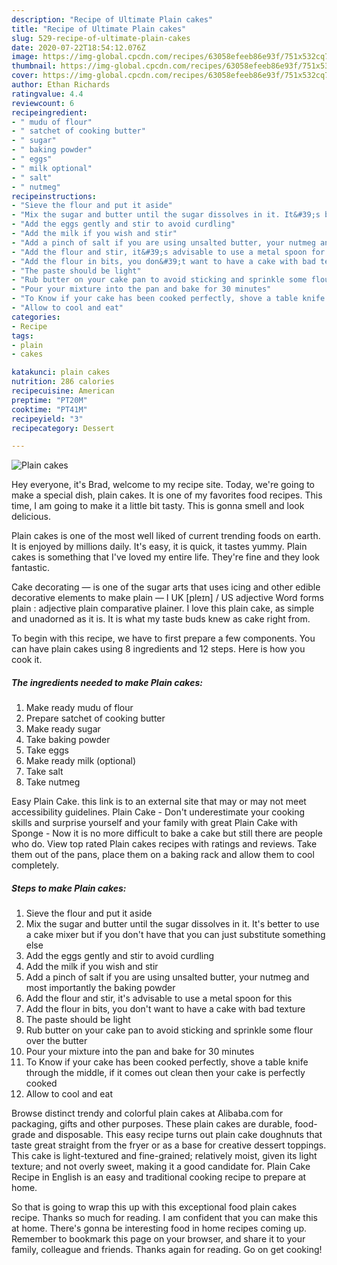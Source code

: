 ```yaml
---
description: "Recipe of Ultimate Plain cakes"
title: "Recipe of Ultimate Plain cakes"
slug: 529-recipe-of-ultimate-plain-cakes
date: 2020-07-22T18:54:12.076Z
image: https://img-global.cpcdn.com/recipes/63058efeeb86e93f/751x532cq70/plain-cakes-recipe-main-photo.jpg
thumbnail: https://img-global.cpcdn.com/recipes/63058efeeb86e93f/751x532cq70/plain-cakes-recipe-main-photo.jpg
cover: https://img-global.cpcdn.com/recipes/63058efeeb86e93f/751x532cq70/plain-cakes-recipe-main-photo.jpg
author: Ethan Richards
ratingvalue: 4.4
reviewcount: 6
recipeingredient:
- " mudu of flour"
- " satchet of cooking butter"
- " sugar"
- " baking powder"
- " eggs"
- " milk optional"
- " salt"
- " nutmeg"
recipeinstructions:
- "Sieve the flour and put it aside"
- "Mix the sugar and butter until the sugar dissolves in it. It&#39;s better to use a cake mixer but if you don&#39;t have that you can just substitute something else"
- "Add the eggs gently and stir to avoid curdling"
- "Add the milk if you wish and stir"
- "Add a pinch of salt if you are using unsalted butter, your nutmeg and most importantly the baking powder"
- "Add the flour and stir, it&#39;s advisable to use a metal spoon for this"
- "Add the flour in bits, you don&#39;t want to have a cake with bad texture"
- "The paste should be light"
- "Rub butter on your cake pan to avoid sticking and sprinkle some flour over the butter"
- "Pour your mixture into the pan and bake for 30 minutes"
- "To Know if your cake has been cooked perfectly, shove a table knife through the middle, if it comes out clean then your cake is perfectly cooked"
- "Allow to cool and eat"
categories:
- Recipe
tags:
- plain
- cakes

katakunci: plain cakes 
nutrition: 286 calories
recipecuisine: American
preptime: "PT20M"
cooktime: "PT41M"
recipeyield: "3"
recipecategory: Dessert

---
```



![Plain cakes](https://img-global.cpcdn.com/recipes/63058efeeb86e93f/751x532cq70/plain-cakes-recipe-main-photo.jpg)

Hey everyone, it's Brad, welcome to my recipe site. Today, we're going to make a special dish, plain cakes. It is one of my favorites food recipes. This time, I am going to make it a little bit tasty. This is gonna smell and look delicious.

Plain cakes is one of the most well liked of current trending foods on earth. It is enjoyed by millions daily. It's easy, it is quick, it tastes yummy. Plain cakes is something that I've loved my entire life. They're fine and they look fantastic.

Cake decorating — is one of the sugar arts that uses icing and other edible decorative elements to make plain — I UK [pleɪn] / US adjective Word forms plain : adjective plain comparative plainer. I love this plain cake, as simple and unadorned as it is. It is what my taste buds knew as cake right from.


To begin with this recipe, we have to first prepare a few components. You can have plain cakes using 8 ingredients and 12 steps. Here is how you cook it.

<!--inarticleads1-->

##### The ingredients needed to make Plain cakes:

1. Make ready  mudu of flour
1. Prepare  satchet of cooking butter
1. Make ready  sugar
1. Take  baking powder
1. Take  eggs
1. Make ready  milk (optional)
1. Take  salt
1. Take  nutmeg


Easy Plain Cake. this link is to an external site that may or may not meet accessibility guidelines. Plain Cake - Don&#39;t underestimate your cooking skills and surprise yourself and your family with great Plain Cake with Sponge - Now it is no more difficult to bake a cake but still there are people who do. View top rated Plain cakes recipes with ratings and reviews. Take them out of the pans, place them on a baking rack and allow them to cool completely. 

<!--inarticleads2-->

##### Steps to make Plain cakes:

1. Sieve the flour and put it aside
1. Mix the sugar and butter until the sugar dissolves in it. It&#39;s better to use a cake mixer but if you don&#39;t have that you can just substitute something else
1. Add the eggs gently and stir to avoid curdling
1. Add the milk if you wish and stir
1. Add a pinch of salt if you are using unsalted butter, your nutmeg and most importantly the baking powder
1. Add the flour and stir, it&#39;s advisable to use a metal spoon for this
1. Add the flour in bits, you don&#39;t want to have a cake with bad texture
1. The paste should be light
1. Rub butter on your cake pan to avoid sticking and sprinkle some flour over the butter
1. Pour your mixture into the pan and bake for 30 minutes
1. To Know if your cake has been cooked perfectly, shove a table knife through the middle, if it comes out clean then your cake is perfectly cooked
1. Allow to cool and eat


Browse distinct trendy and colorful plain cakes at Alibaba.com for packaging, gifts and other purposes. These plain cakes are durable, food-grade and disposable. This easy recipe turns out plain cake doughnuts that taste great straight from the fryer or as a base for creative dessert toppings. This cake is light-textured and fine-grained; relatively moist, given its light texture; and not overly sweet, making it a good candidate for. Plain Cake Recipe in English is an easy and traditional cooking recipe to prepare at home. 

So that is going to wrap this up with this exceptional food plain cakes recipe. Thanks so much for reading. I am confident that you can make this at home. There's gonna be interesting food in home recipes coming up. Remember to bookmark this page on your browser, and share it to your family, colleague and friends. Thanks again for reading. Go on get cooking!
